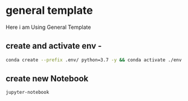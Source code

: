 # general template 
 Here i am Using General Template 

 ## create and activate env -
 ```bash
 conda create --prefix .env/ python=3.7 -y && conda activate ./env
 ```
 ## create new Notebook 
 ```
 jupyter-notebook
 ```